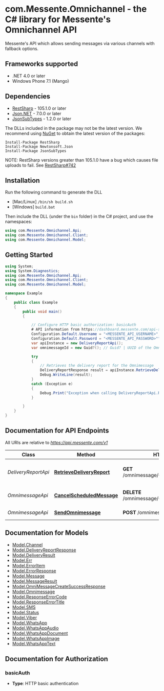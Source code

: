 # com.Messente.Omnichannel - the C# library for Messente's Omnichannel API

Messente's API which allows sending messages via various channels with fallback options.

<a name="frameworks-supported"></a>
## Frameworks supported
- .NET 4.0 or later
- Windows Phone 7.1 (Mango)

<a name="dependencies"></a>
## Dependencies
- [RestSharp](https://www.nuget.org/packages/RestSharp) - 105.1.0 or later
- [Json.NET](https://www.nuget.org/packages/Newtonsoft.Json/) - 7.0.0 or later
- [JsonSubTypes](https://www.nuget.org/packages/JsonSubTypes/) - 1.2.0 or later

The DLLs included in the package may not be the latest version. We recommend using [NuGet](https://docs.nuget.org/consume/installing-nuget) to obtain the latest version of the packages:
```
Install-Package RestSharp
Install-Package Newtonsoft.Json
Install-Package JsonSubTypes
```

NOTE: RestSharp versions greater than 105.1.0 have a bug which causes file uploads to fail. See [RestSharp#742](https://github.com/restsharp/RestSharp/issues/742)

<a name="installation"></a>
## Installation
Run the following command to generate the DLL
- [Mac/Linux] `/bin/sh build.sh`
- [Windows] `build.bat`

Then include the DLL (under the `bin` folder) in the C# project, and use the namespaces:
```csharp
using com.Messente.Omnichannel.Api;
using com.Messente.Omnichannel.Client;
using com.Messente.Omnichannel.Model;
```
<a name="getting-started"></a>
## Getting Started

```csharp
using System;
using System.Diagnostics;
using com.Messente.Omnichannel.Api;
using com.Messente.Omnichannel.Client;
using com.Messente.Omnichannel.Model;

namespace Example
{
    public class Example
    {
        public void main()
        {

            // Configure HTTP basic authorization: basicAuth
            # API information from https://dashboard.messente.com/api-settings
            Configuration.Default.Username = "<MESSENTE_API_USERNAME>";
            Configuration.Default.Password = "<MESSENTE_API_PASSWORD>"";
            var apiInstance = new DeliveryReportApi();
            var omnimessageId = new Guid?(); // Guid? | UUID of the Omnimessage to for which the delivery report is to be retrieved

            try
            {
                // Retrieves the delivery report for the Omnimessage
                DeliveryReportResponse result = apiInstance.RetrieveDeliveryReport(omnimessageId);
                Debug.WriteLine(result);
            }
            catch (Exception e)
            {
                Debug.Print("Exception when calling DeliveryReportApi.RetrieveDeliveryReport: " + e.Message );
            }

        }
    }
}
```

<a name="documentation-for-api-endpoints"></a>
## Documentation for API Endpoints

All URIs are relative to *https://api.messente.com/v1*

Class | Method | HTTP request | Description
------------ | ------------- | ------------- | -------------
*DeliveryReportApi* | [**RetrieveDeliveryReport**](docs/DeliveryReportApi.md#retrievedeliveryreport) | **GET** /omnimessage/{omnimessage_id}/status | Retrieves the delivery report for the Omnimessage
*OmnimessageApi* | [**CancelScheduledMessage**](docs/OmnimessageApi.md#cancelscheduledmessage) | **DELETE** /omnimessage/{omnimessage_id} | Cancels a scheduled Omnimessage
*OmnimessageApi* | [**SendOmnimessage**](docs/OmnimessageApi.md#sendomnimessage) | **POST** /omnimessage | Sends an Omnimessage


<a name="documentation-for-models"></a>
## Documentation for Models

 - [Model.Channel](docs/Channel.md)
 - [Model.DeliveryReportResponse](docs/DeliveryReportResponse.md)
 - [Model.DeliveryResult](docs/DeliveryResult.md)
 - [Model.Err](docs/Err.md)
 - [Model.ErrorItem](docs/ErrorItem.md)
 - [Model.ErrorResponse](docs/ErrorResponse.md)
 - [Model.Message](docs/Message.md)
 - [Model.MessageResult](docs/MessageResult.md)
 - [Model.OmniMessageCreateSuccessResponse](docs/OmniMessageCreateSuccessResponse.md)
 - [Model.Omnimessage](docs/Omnimessage.md)
 - [Model.ResponseErrorCode](docs/ResponseErrorCode.md)
 - [Model.ResponseErrorTitle](docs/ResponseErrorTitle.md)
 - [Model.SMS](docs/SMS.md)
 - [Model.Status](docs/Status.md)
 - [Model.Viber](docs/Viber.md)
 - [Model.WhatsApp](docs/WhatsApp.md)
 - [Model.WhatsAppAudio](docs/WhatsAppAudio.md)
 - [Model.WhatsAppDocument](docs/WhatsAppDocument.md)
 - [Model.WhatsAppImage](docs/WhatsAppImage.md)
 - [Model.WhatsAppText](docs/WhatsAppText.md)


<a name="documentation-for-authorization"></a>
## Documentation for Authorization

<a name="basicAuth"></a>
### basicAuth

- **Type**: HTTP basic authentication

